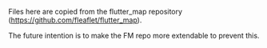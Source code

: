 Files here are copied from the flutter_map repository (<https://github.com/fleaflet/flutter_map>).

The future intention is to make the FM repo more extendable to prevent this.
